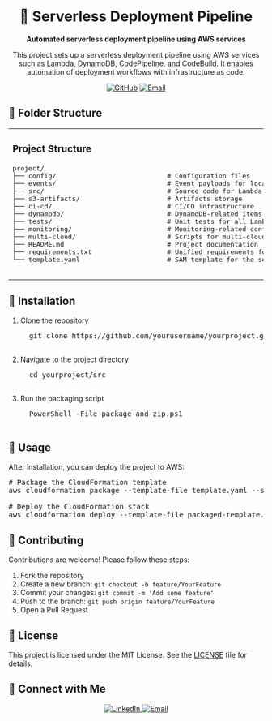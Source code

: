<h1 align="center">🚀 Serverless Deployment Pipeline</h1>

<p align="center">
  <b>Automated serverless deployment pipeline using AWS services</b>
</p>

<p align="center">
  This project sets up a serverless deployment pipeline using AWS services such as Lambda, DynamoDB, CodePipeline, and CodeBuild. It enables automation of deployment workflows with infrastructure as code.
</p>

<div align="center">
  <a href="https://github.com/your-repo-link"><img src="https://img.shields.io/badge/GitHub-Visit%20Repository-blue?style=for-the-badge&logo=github" alt="GitHub"></a>
  <a href="mailto:your-email@example.com"><img src="https://img.shields.io/badge/Contact-Email%20Me-red?style=for-the-badge&logo=gmail" alt="Email"></a>
</div>

<h2>📂 Folder Structure</h2>

<table>
  <tr>
    <td>
      <h3>Project Structure</h3>
      <pre>
project/
├── config/                            # Configuration files
├── events/                            # Event payloads for local testing
├── src/                               # Source code for Lambda functions
├── s3-artifacts/                      # Artifacts storage
├── ci-cd/                             # CI/CD infrastructure
├── dynamodb/                          # DynamoDB-related items
├── tests/                             # Unit tests for all Lambda functions
├── monitoring/                        # Monitoring-related configurations
├── multi-cloud/                       # Scripts for multi-cloud deployments
├── README.md                          # Project documentation
├── requirements.txt                   # Unified requirements for the project
└── template.yaml                      # SAM template for the serverless application
      </pre>
    </td>
  </tr>
</table>

<h2>📖 Installation</h2>

<ol>
  <li>Clone the repository</li>
  <pre>
  git clone https://github.com/yourusername/yourproject.git
  </pre>
  
  <li>Navigate to the project directory</li>
  <pre>
  cd yourproject/src
  </pre>

  <li>Run the packaging script</li>
  <pre>
  PowerShell -File package-and-zip.ps1
  </pre>
</ol>

<h2>🚀 Usage</h2>

<p>After installation, you can deploy the project to AWS:</p>

<pre>
# Package the CloudFormation template
aws cloudformation package --template-file template.yaml --s3-bucket your-s3-bucket --output-template-file packaged-template.yaml

# Deploy the CloudFormation stack
aws cloudformation deploy --template-file packaged-template.yaml --stack-name your-stack-name --capabilities CAPABILITY_IAM
</pre>

<h2>🤝 Contributing</h2>
<p>Contributions are welcome! Please follow these steps:</p>

<ol>
  <li>Fork the repository</li>
  <li>Create a new branch: <code>git checkout -b feature/YourFeature</code></li>
  <li>Commit your changes: <code>git commit -m 'Add some feature'</code></li>
  <li>Push to the branch: <code>git push origin feature/YourFeature</code></li>
  <li>Open a Pull Request</li>
</ol>

<h2>📜 License</h2>
<p>This project is licensed under the MIT License. See the <a href="LICENSE">LICENSE</a> file for details.</p>

<h2>🔗 Connect with Me</h2>

<p align="center">
  <a href="https://linkedin.com/in/your-profile" target="_blank">
    <img src="https://img.shields.io/badge/LinkedIn-Connect-blue?style=for-the-badge&logo=linkedin" alt="LinkedIn">
  </a>
  <a href="mailto:your-email@example.com" target="_blank">
    <img src="https://img.shields.io/badge/Email-Contact%20Me-red?style=for-the-badge&logo=gmail" alt="Email">
  </a>
</p>
